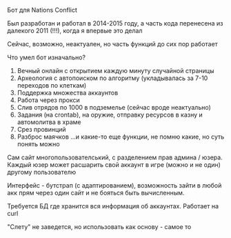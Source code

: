 Бот для Nations Conflict

Был разработан и работал в 2014-2015 году, а часть кода перенесена из далекого 2011 (!!!), когда я впервые это делал

Сейчас, возможно, неактуален, но часть функций до сих пор работает

Что умел бот изначально?

1) Вечный онлайн с открытием каждую минуту случайной страницы
2) Археология с автопоиском по алгоритму (укладывалась за 7-10 переходов по клеткам)
3) Поддержка множества аккаунтов
4) Работа через прокси
5) Слив отрядов по 1000 в подземелье (сейчас вроде неактуально)
6) Задания (на crontab), на оружие, отправку ресурсов в казну и автомолитва в храме
7) Срез провинций
8) Разброс маячков
...и какие-то еще функции, не помню какие, но суть понять можно

Сам сайт многопользователський, с разделением прав админа / юзера. Каждый юзер может расшарить свой аккаунт в игре (можно и не один) другому пользователю

Интерфейс - бутстрап (с адаптированием), возможность зайти в любой акк прям через один сайт и не бояться быть вычисленным.

Требуется БД где хранится вся информация об аккаунтах. Работает на curl


"Слету" не заведется, но использовать как основу - самое то